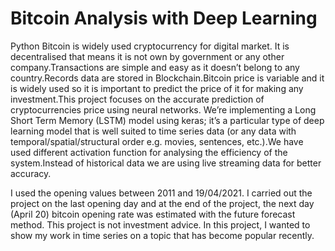 # Bitcoin Analysis with Deep Learning
Python  Bitcoin is widely used cryptocurrency for digital market. It is decentralised that means it is not own by government or any other company.Transactions are simple and easy as it doesn’t belong to any country.Records data are stored in Blockchain.Bitcoin price is variable and it is widely used so it is important to predict the price of it for making any investment.This project focuses on the accurate prediction of cryptocurrencies price using neural networks. We’re implementing a Long Short Term Memory (LSTM) model using keras; it’s a particular type of deep learning model that is well suited to time series data (or any data with temporal/spatial/structural order e.g. movies, sentences, etc.).We have used different activation function for analysing the efficiency of the system.Instead of historical data we are using live streaming data for better accuracy.

I used the opening values between 2011 and 19/04/2021. I carried out the project on the last opening day and at the end of the project, the next day (April 20) bitcoin opening rate was estimated with the future forecast method. This project is not investment advice. In this project, I wanted to show my work in time series on a topic that has become popular recently.
